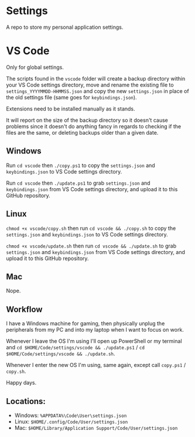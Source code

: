 # Settings

A repo to store my personal application settings.

# VS Code

Only for global settings.

The scripts found in the `vscode` folder will create a backup directory within your VS Code settings directory, move and rename the existing file to `settings_YYYYMMDD-HHMMSS.json` and copy the new `settings.json` in place of the old settings file (same goes for `keybindings.json`).

Extensions need to be installed manually as it stands.

It will report on the size of the backup directory so it doesn't cause problems since it doesn't do anything fancy in regards to checking if the files are the same, or deleting backups older than a given date.

## Windows

Run `cd vscode` then `./copy.ps1` to copy the `settings.json` and `keybindings.json` to VS Code settings directory.

Run `cd vscode` then `./update.ps1` to grab `settings.json` and `keybindings.json` from VS Code settings directory, and upload it to this GitHub repository.

## Linux

`chmod +x vscode/copy.sh` then run `cd vscode && ./copy.sh` to copy the `settings.json` and `keybindings.json` to VS Code settings directory.

`chmod +x vscode/update.sh` then run `cd vscode && ./update.sh` to grab `settings.json` and `keybindings.json` from VS Code settings directory, and upload it to this GitHub repository.

## Mac

Nope.

## Workflow
I have a Windows machine for gaming, then physically unplug the peripherals from my PC and into my laptop when I want to focus on work.

Whenever I leave the OS I'm using I'll open up PowerShell or my terminal and `cd $HOME/Code/settings/vscode && ./update.ps1` / `cd $HOME/Code/settings/vscode && ./update.sh`.

Whenever I enter the new OS I'm using, same again, except call `copy.ps1` / `copy.sh`.

Happy days.

## Locations:

- Windows: `%APPDATA%\Code\User\settings.json`
- Linux: `$HOME/.config/Code/User/settings.json`
- Mac: `$HOME/Library/Application Support/Code/User/settings.json`
